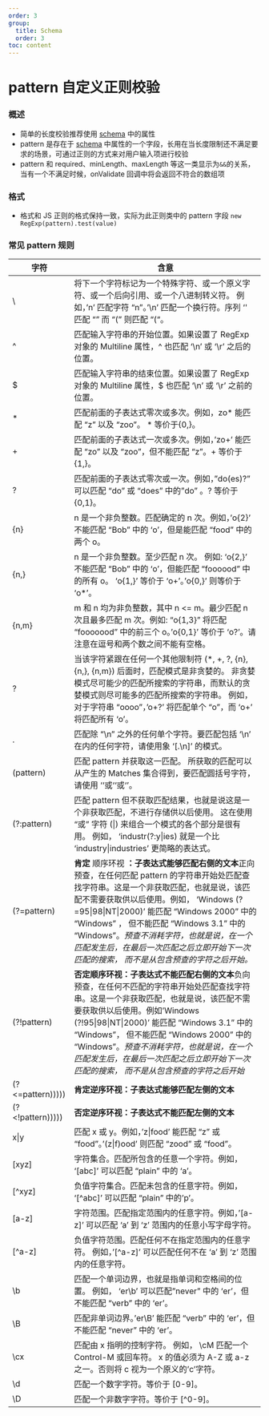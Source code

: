 ```yaml
---
order: 3
group:
  title: Schema
  order: 3
toc: content
---
```


# pattern 自定义正则校验

### 概述

- 简单的长度校验推荐使用 [schema](/form-render/config/schema) 中的属性
- pattern 是存在于 [schema](/form-render/config/schema) 中属性的一个字段，长用在当长度限制还不满足要求的场景，可通过正则的方式来对用户输入项进行校验
- pattern 和 required、minLength、maxLength 等这一类显示为`&&`的关系，当有一个不满足时候，onValidate 回调中将会返回不符合的数组项

### 格式

- 格式和 JS 正则的格式保持一致，实际为此正则类中的 pattern 字段 `new RegExp(pattern).test(value)`

### 常见 pattern 规则

| 字符             | 含意                                                                                                                                                                                                                                                                                                                                                                                                                      |
| ---------------- | ------------------------------------------------------------------------------------------------------------------------------------------------------------------------------------------------------------------------------------------------------------------------------------------------------------------------------------------------------------------------------------------------------------------------- |
| \                | 将下一个字符标记为一个特殊字符、或一个原义字符、或一个后向引用、或一个八进制转义符。 例如，’n’ 匹配字符 “n”。’\n’ 匹配一个换行符。序列 ‘' 匹配 “” 而 “\(” 则匹配 “(“。                                                                                                                                                                                                                                                    |
| ^                | 匹配输入字符串的开始位置。如果设置了 RegExp 对象的 Multiline 属性，^ 也匹配 ‘\n’ 或 ‘\r’ 之后的位置。                                                                                                                                                                                                                                                                                                                     |
| \$               | 匹配输入字符串的结束位置。如果设置了 RegExp 对象的 Multiline 属性，\$ 也匹配 ‘\n’ 或 ‘\r’ 之前的位置。                                                                                                                                                                                                                                                                                                                    |
| \*               | 匹配前面的子表达式零次或多次。例如，zo* 能匹配 “z” 以及 “zoo”。 * 等价于{0,}。                                                                                                                                                                                                                                                                                                                                            |
| +                | 匹配前面的子表达式一次或多次。例如，’zo+’ 能匹配 “zo” 以及 “zoo”，但不能匹配 “z”。+ 等价于 {1,}。                                                                                                                                                                                                                                                                                                                         |
| ?                | 匹配前面的子表达式零次或一次。例如，”do(es)?” 可以匹配 “do” 或 “does” 中的”do” 。? 等价于 {0,1}。                                                                                                                                                                                                                                                                                                                         |
| {n}              | n 是一个非负整数。匹配确定的 n 次。例如，’o{2}’ 不能匹配 “Bob” 中的 ‘o’，但是能匹配 “food” 中的两个 o。                                                                                                                                                                                                                                                                                                                   |
| {n,}             | n 是一个非负整数。至少匹配 n 次。 例如: ‘o{2,}’ 不能匹配 “Bob” 中的 ‘o’，但能匹配 “foooood” 中的所有 o。 ‘o{1,}’ 等价于 ‘o+’。’o{0,}’ 则等价于 ‘o\*’。                                                                                                                                                                                                                                                                    |
| {n,m}            | m 和 n 均为非负整数，其中 n <= m。最少匹配 n 次且最多匹配 m 次。例如: “o{1,3}” 将匹配 “fooooood” 中的前三个 o。’o{0,1}’ 等价于 ‘o?’。请注意在逗号和两个数之间不能有空格。                                                                                                                                                                                                                                                 |
| ?                | 当该字符紧跟在任何一个其他限制符 (\*, +, ?, {n}, {n,}, {n,m}) 后面时，匹配模式是非贪婪的。 非贪婪模式尽可能少的匹配所搜索的字符串，而默认的贪婪模式则尽可能多的匹配所搜索的字符串。 例如，对于字符串 “oooo”，’o+?’ 将匹配单个 “o”，而 ‘o+’ 将匹配所有 ‘o’。                                                                                                                                                               |
| .                | 匹配除 “\n” 之外的任何单个字符。要匹配包括 ‘\n’ 在内的任何字符，请使用象 ‘[.\n]’ 的模式。                                                                                                                                                                                                                                                                                                                                 |
| (pattern)        | 匹配 pattern 并获取这一匹配。 所获取的匹配可以从产生的 Matches 集合得到，要匹配圆括号字符，请使用 ‘‘或‘‘或‘’。                                                                                                                                                                                                                                                                                                            |
| (?:pattern)      | 匹配 pattern 但不获取匹配结果，也就是说这是一个非获取匹配，不进行存储供以后使用。 这在使用 “或” 字符 (\|) 来组合一个模式的各个部分是很有用。 例如， ‘industr(?:y\|ies) 就是一个比 ‘industry\|industries’ 更简略的表达式。                                                                                                                                                                                                 |
| (?=pattern)      | **肯定** 顺序环视 **：子表达式能够匹配右侧的文本**正向预查，在任何匹配 pattern 的字符串开始处匹配查找字符串。这是一个非获取匹配，也就是说，该匹配不需要获取供以后使用。例如， ‘Windows (?=95\|98\|NT\|2000)’ 能匹配 “Windows 2000” 中的 “Windows” ， 但不能匹配 “Windows 3.1” 中的 “Windows”。_预查不消耗字符，也就是说，在一个匹配发生后，在最后一次匹配之后立即开始下一次匹配的搜索， 而不是从包含预查的字符之后开始。_ |
| (?!pattern)      | **否定顺序环视：子表达式不能匹配右侧的文本**负向预查，在任何不匹配的字符串开始处匹配查找字符串。这是一个非获取匹配，也就是说，该匹配不需要获取供以后使用。例如’Windows (?!95\|98\|NT\|2000)’ 能匹配 “Windows 3.1” 中的 “Windows”， 但不能匹配 “Windows 2000” 中的 “Windows”。_预查不消耗字符，也就是说，在一个匹配发生后，在最后一次匹配之后立即开始下一次匹配的搜索， 而不是从包含预查的字符之后开始_                    |
| (?<=pattern))))) | **肯定逆序环视：子表达式能够匹配左侧的文本**                                                                                                                                                                                                                                                                                                                                                                              |
| (?<!pattern))))) | **否定逆序环视：子表达式不能匹配左侧的文本**                                                                                                                                                                                                                                                                                                                                                                              |
| x\|y             | 匹配 x 或 y。例如，’z\|food’ 能匹配 “z” 或 “food”。’(z\|f)ood’ 则匹配 “zood” 或 “food”。                                                                                                                                                                                                                                                                                                                                  |
| [xyz]            | 字符集合。匹配所包含的任意一个字符。例如， ‘[abc]’ 可以匹配 “plain” 中的 ‘a’。                                                                                                                                                                                                                                                                                                                                            |
| [^xyz]           | 负值字符集合。匹配未包含的任意字符。例如， ‘[^abc]’ 可以匹配 “plain” 中的’p’。                                                                                                                                                                                                                                                                                                                                            |
| [a-z]            | 字符范围。匹配指定范围内的任意字符。例如，’[a-z]’ 可以匹配 ‘a’ 到 ‘z’ 范围内的任意小写字母字符。                                                                                                                                                                                                                                                                                                                          |
| [^a-z]           | 负值字符范围。匹配任何不在指定范围内的任意字符。 例如，’[^a-z]’ 可以匹配任何不在 ‘a’ 到 ‘z’ 范围内的任意字符。                                                                                                                                                                                                                                                                                                            |
| \b               | 匹配一个单词边界，也就是指单词和空格间的位置。 例如， ‘er\b’ 可以匹配”never” 中的 ‘er’，但不能匹配 “verb” 中的 ‘er’。                                                                                                                                                                                                                                                                                                     |
| \B               | 匹配非单词边界。’er\B’ 能匹配 “verb” 中的 ‘er’，但不能匹配 “never” 中的 ‘er’。                                                                                                                                                                                                                                                                                                                                            |
| \cx              | 匹配由 x 指明的控制字符。 例如， \cM 匹配一个 Control-M 或回车符。 x 的值必须为 A-Z 或 a-z 之一。否则将 c 视为一个原义的’c’字符。                                                                                                                                                                                                                                                                                         |
| \d               | 匹配一个数字字符。等价于 [0-9]。                                                                                                                                                                                                                                                                                                                                                                                          |
| \D               | 匹配一个非数字字符。等价于 [^0-9]。                                                                                                                                                                                                                                                                                                                                                                                       |
